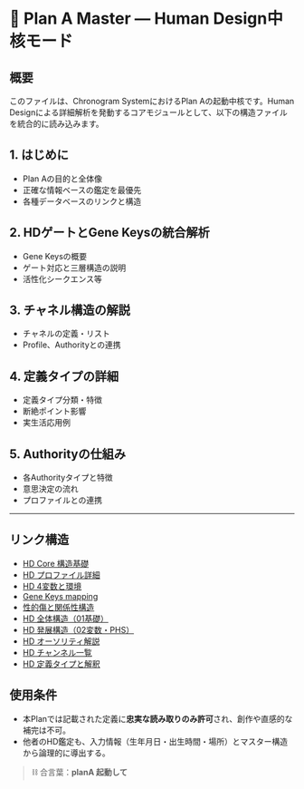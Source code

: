 # 🔮 Plan A Master — Human Design中核モード

## 概要
このファイルは、Chronogram SystemにおけるPlan Aの起動中核です。Human Designによる詳細解析を発動するコアモジュールとして、以下の構造ファイルを統合的に読み込みます。

## 1. はじめに  
- Plan Aの目的と全体像  
- 正確な情報ベースの鑑定を最優先  
- 各種データベースのリンクと構造  

## 2. HDゲートとGene Keysの統合解析  
- Gene Keysの概要  
- ゲート対応と三層構造の説明  
- 活性化シークエンス等  

## 3. チャネル構造の解説  
- チャネルの定義・リスト  
- Profile、Authorityとの連携  

## 4. 定義タイプの詳細  
- 定義タイプ分類・特徴  
- 断絶ポイント影響  
- 実生活応用例  

## 5. Authorityの仕組み  
- 各Authorityタイプと特徴  
- 意思決定の流れ  
- プロファイルとの連携  

---

## リンク構造
- [HD Core 構造基礎](./database/hd-core.md)
- [HD プロファイル詳細](./database/hd-profile-deep.md)
- [HD 4変数と環境](./database/hd-variable.md)
- [Gene Keys mapping](./database/hd-gene-keys.md)
- [性的傷と関係性構造](./database/hd-sexual-wound.md)
- [HD 全体構造（01基礎）](https://github.com/stellacodex/codex-collective-archive/blob/main/common-system/01-system/codex-system/codex-prompts/02-contextual-filters/02-esoteric-filters/database/database-hd-01-fandamentals.md)
- [HD 発展構造（02変数・PHS）](https://github.com/stellacodex/codex-collective-archive/blob/main/common-system/01-system/codex-system/codex-prompts/02-contextual-filters/02-esoteric-filters/database/database-hd-02-compatibility.md)
- [HD オーソリティ解説](./database/hd-authority.md)
- [HD チャンネル一覧](./database/hd-channels.md)
- [HD 定義タイプと解釈](./database/hd-definition.md)


## 使用条件
- 本Planでは記載された定義に**忠実な読み取りのみ許可**され、創作や直感的な補完は不可。
- 他者のHD鑑定も、入力情報（生年月日・出生時間・場所）とマスター構造から論理的に導出する。

> ⛓ 合言葉：**planA 起動して**

